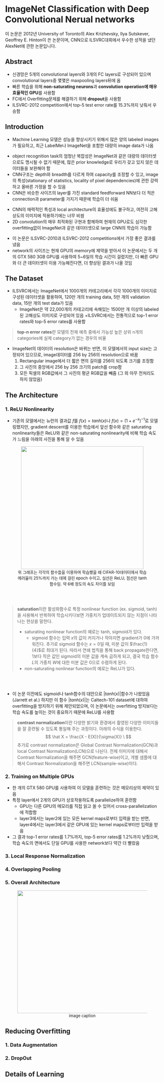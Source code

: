 # ImageNet Classification with Deep Convolutional Nerual networks
이 논문은 2012년 University of Toronto의 Alex Krizhevsky, Ilya Sutskever, Geoffrey E. Hinton이 쓴 논문이며, CNN으로 ILSVRC대회에서 우수한 성적을 냈던 AlexNet에 관한 논문입니다.
## Abstract
- 신경망은 5개의 convolutional layers와 3개의 FC layers로 구성되어 있으며 convolutional layers중 몇몇은 maxpooling layers뒤에 옴
- 빠른 학습을 위해 **non-saturating neurons**과 **convolution operation에 매우 효율적인 GPU**를 사용함
- FC에서 Overfitting문제를 해결하기 위해 **dropout**을 사용함
- ILSVRC-2012 competition에서 top-5 test error rate를 15.3%까지 낮춰서 우승함

## Introduction
- Machine Learning 모델은 성능을 향상시키기 위해서 많은 양의 labeled images가 필요하고, 최근 LabelMe나 ImageNet을 포함한 대량의 image data가 나옴

+  object recognition task의 엄청난 복잡성은 ImageNet과 같은 대량의 데이터셋으로도 명시될 수 없기 때문에, 많은 prior knowledge로 우리가 갖고 있지 않은 데이터들을 보완해야 함
+ CNN구조는 depth와 breadth를 다르게 하여 capacity를 조정할 수 있고, image의 특성(stationary of statistics, locality of pixel dependencies)에 관한 강력하고 올바른 가정을 할 수 있음
+ CNN은 비슷한 사이즈의 layer를 가진 standard feedforward NN보다 더 적은 connection과 parameter를 가지기 때문에 학습이 더 쉬움  

- CNN의 매력적인 특성과 local architecture의 효율성에도 불구하고, 여전히 고해상도의 이미지에 적용하기에는 너무 비쌈
- 2D convolution의 매우 최적화된 구현과 함께하여 현재의 GPU로도 심각한 overfitting없이 ImageNet과 같은 데이터셋으로 large CNN의 학습이 가능함 

+ 이 논문은 ILSVRC-2010과 ILSVRC-2012 competitions에서 가장 좋은 결과를 냈음
+ network의 사이즈는 현재 GPU의 memory에 제약을 받아서 이 논문에서는 두 개의 GTX 580 3GB GPU를 사용하여 5~6일의 학습 시간이 걸렸지만, 더 빠른 GPU와 더 큰 데이터셋이 이용 가능해진다면, 더 향상된 결과가 나올 것임

## The Dataset
-  ILSVRC에서는 ImageNet에서 1000개의 카테고리에서 각각 1000개의 이미지로 구성된 데이터셋을 활용하여, 120만 개의 training data, 5만 개의 validation data, 15만 개의 test data가 있음
	-  ImageNet은 약 22,000개의 카테고리에 속해있는 1500만 개 이상의 labeled된 고해상도 이미지로 구성되어 있음
+ILSVRC에서는 전통적으로 top-1 error rates와 top-5 error rates를 사용함
>**top-n error rates**란 모델의 전체 예측 중에서 가능성 높은 상위 n개의 categories에 실제 category가 없는 경우의 비율
- ImageNet의 데이터의 resolution은 바뀌는 반면, 이 모델에서의 input size는 고정되어 있으므로, image데이터를 256 by 256의 resolution으로 바꿈
	1. Rectangular image에서 더 짧은 면의 길이를 256이 되도록 크기를 조정함
	2. 그 사진의 중앙에서 256 by 256 크기의 patch를 crop함
	3. 모든 픽셀의 RGB값에서 그 사진의 평균 RGB값을 빼줌
	 (그 외 아무 전처리도 하지 않았음)

## The Architecture
### 1. ReLU Nonlinearity
- 기존의 모델에서는 뉴런의 결과값 $f$를 $f(x)=tanh(x)$나 $f(x)=(1+e^{-x})^{-1}$로 모델링했지만, gradient descent를 이용한 학습에서 앞선 함수와 같은 saturating nonlinearity들은 ReLU와 같은 non-saturating nonlinearity에 비해 학습 속도가 느림을 아래의 사진을 통해 알 수 있음

<center>
	<figure>
		<img  src="https://github.com/user-attachments/assets/1be1cf6b-8348-4552-bb25-76166bf6e643 "  width="400"  height="400"/>
			<figcaption>
				<font size=2>
					위 그래프는 각각의 함수들을 이용하여 학습했을 때 	CIFAR-10데이터에서 학습 에러율이 25%까지 가는 데에 걸린 epoch 수이고, 실선은 ReLU, 점선은 tanh함수임. 약 6배 정도의 속도 차이를 보임
				</font>
		</figcaption>
	</figure>
</center>
<br></br>

>**saturation**이란  활성화함수로 특정 nonlinear function (ex. sigmoid, tanh)을 사용해서 반복하여 학습시키다보면 가중치가 업데이트되지 않는 지점이 나타나는 현상을 말한다. 
>
>- saturating nonlinear function의 예로는 tanh, sigmoid가 있다.
>   - sigmoid 함수는 입력 $x$의 값이 커지거나 작아지면 gradient가 0에 가까워진다. 추가로 sigmoid 함수는 $x=0$일 때, 미분 값이 $\frac{1}{4}$로 최대가 된다. 따라서 연쇄 법칙을 통해 back propagate한다면, 1보다 작은 값인 sigmoid의 미분 값을 계속 곱하게 되고, 결국 학습 함수 $L$의 가중치 $W$에 대한 미분 값은 0으로 수렴하게 된다. 
>- non-saturating nonlinear function의 예로는 ReLU가 있다.

<br></br>

- 이 논문 이전에도 sigmoid나 tanh함수의 대안으로 $|tanh(x)|$함수가 나왔었음(Jarrett et al.) 하지만 이 함수 $|tanh(x)|$는 Caltech-101 dataset에 대하여 overfitting을 방지하기 위해 제안되었으며, 이 논문에서는 overfitting 방지보다는 학습 속도를 높이는 것이 중요하기 때문에 ReLU를 사용함
>**contrast normalization**이란 다양한 밝기와 환경에서 촬영된 다양한 이미지들을 잘 훈련될 수 있도록 통일해 주는 과정이다. 아래의 수식을 이용한다.
>$$ \hat X = \frac{X - E(X)}{\sigma(X)} \ $$
>추가로 contrast normalization은 Global Contrast Normalization(GCN)과 local Contrast Normalization(LCN)으로 나뉜다. 전체 이미지에 대해서 Contrast Normalization을 해주면 GCN(feature-wise)이고, 개별 샘플에 대해서 Contrast Normalization을 해주면 LCN(sample-wise)이다.

### 2. Training on Multiple GPUs
- 한 개의 GTX 580 GPU를 사용하여 이 모델을 훈련하는 것은 메모리상의 제약이 있음
- 특정 layer에서 2개의 GPU가 상호작용하도록 parallelize하여 훈련함
	- GPU는 다른 GPU의 메모리를 직접 읽고 쓸 수 있어서 cross-parallelization에 적합함
	- layer3에서는 layer2에 있는 모든 kernel maps로부터 입력을 받는 반면, layer4에서는 layer3에서 같은 GPU에 있는 kernel maps로부터만 입력을 받음
- 그 결과 top-1 error rates를 1.7%까지, top-5 error rates를 1.2%까지 낮췄으며, 학습 속도의 면에서도 단일 GPU를 사용한 network보다 약간 더 빨랐음

### 3. Local Response Normalization

### 4. Overlapping Pooling

### 5. Overall Architecture
<center>
	<figure>
		<img  src="https://github.com/user-attachments/assets/d9dc3d32-dd4b-4e12-8033-cd490be339b0"  width="800"  height="400"/>
			<figcaption>
				<font size=2>
					image caption
				</font>
		</figcaption>
	</figure>
</center>

## Reducing Overfitting

### 1. Data Augmentation

### 2. DropOut

## Details of Learning


